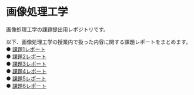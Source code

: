 # 画像処理工学  
画像処理工学の課題提出用レポジトリです。  

以下、画像処理工学の授業内で扱った内容に関する課題レポートをまとめます。  
● [課題1レポート]( https://github.com/NKtoho/Image_Processing/blob/master/%E8%AA%B2%E9%A1%8C1/%E8%AA%B2%E9%A1%8C1%E3%83%AC%E3%83%9D%E3%83%BC%E3%83%88.md "課題1レポート" )  
● [課題2レポート]( https://github.com/NKtoho/Image_Processing/blob/master/%E8%AA%B2%E9%A1%8C2/%E8%AA%B2%E9%A1%8C2%E3%83%AC%E3%83%9D%E3%83%BC%E3%83%88.md "課題2レポート" )  
● [課題3レポート]( https://github.com/NKtoho/Image_Processing/blob/master/%E8%AA%B2%E9%A1%8C3/%E8%AA%B2%E9%A1%8C3%E3%83%AC%E3%83%9D%E3%83%BC%E3%83%88.md "課題3レポート" )  
● [課題4レポート]( https://github.com/NKtoho/Image_Processing/blob/master/%E8%AA%B2%E9%A1%8C4/%E8%AA%B2%E9%A1%8C4%E3%83%AC%E3%83%9D%E3%83%BC%E3%83%88.md "課題4レポート" )  
● [課題5レポート]( https://github.com/NKtoho/Image_Processing/blob/master/%E8%AA%B2%E9%A1%8C5/%E8%AA%B2%E9%A1%8C5%E3%83%AC%E3%83%9D%E3%83%BC%E3%83%88.md "課題5レポート" )  
● [課題6レポート]( https://github.com/NKtoho/Image_Processing/blob/master/%E8%AA%B2%E9%A1%8C6/%E8%AA%B2%E9%A1%8C6%E3%83%AC%E3%83%9D%E3%83%BC%E3%83%88.md "課題6レポート" )  
